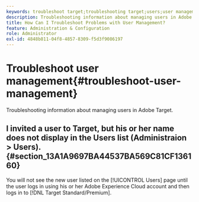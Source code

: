 ```yaml
---
keywords: troubleshoot target;troubleshooting target;users;user management
description: Troubleshooting information about managing users in Adobe Target.
title: How Can I Troubleshoot Problems with User Management?
feature: Administration & Configuration
role: Administrator
exl-id: 4848b811-04f8-4857-8309-f5d3f9086197
---
```

# Troubleshoot user management{#troubleshoot-user-management}

Troubleshooting information about managing users in Adobe Target.

## I invited a user to Target, but his or her name does not display in the Users list (Administraion > Users). {#section_13A1A9697BA44537BA569C81CF136160}

You will not see the new user listed on the [!UICONTROL Users] page until the user logs in using his or her Adobe Experience Cloud account and then logs in to [!DNL Target Standard/Premium].
